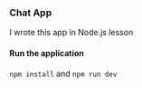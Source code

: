 ### Chat App
I wrote this app in Node.js lesson <br />
#### Run the application
`npm install` and `npm run dev` <br /> 

